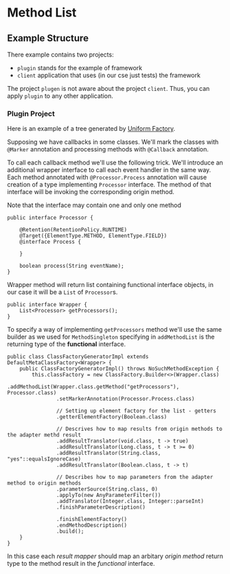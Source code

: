 # Method List

## Example Structure

There example contains two projects:
 
  * `plugin` stands for the example of framework
  * `client` application that uses (in our cse just tests) the framework
 
The project `plugen` is not aware about the project `client`. Thus, you can
apply `plugin` to any other application.

### Plugin Project 

Here is an example of a tree generated by 
[Uniform Factory](https://github.com/antkudruk/uniformfactory).

Supposing we have callbacks in some classes. 
We'll mark the classes with `@Marker` annotation and processing methods with 
`@Callback` annotation. 

To call each callback method we'll use the following trick.
We'll introduce an additional wrapper interface to call each event handler in
the same way. Each method annotated with `@Processor.Process` annotation will
cause creation of a type implementing `Processor` interface. The method of that
interface will be invoking the corresponding origin method.

Note that the interface may contain one and only one method 

```
public interface Processor {

    @Retention(RetentionPolicy.RUNTIME)
    @Target({ElementType.METHOD, ElementType.FIELD})
    @interface Process {

    }

    boolean process(String eventName);
}
```

Wrapper method will return list containing functional interface objects, in our 
case it will be a `List` of `Processor`s.   

```
public interface Wrapper {
    List<Processor> getProcessors();
}
```

To specify a way of implementing `getProcessors` method we'll use the same 
builder as we used for `MethodSingleton` specifying in `addMethodList` is the 
returning type of the **functional** interface.

```
public class ClassFactoryGeneratorImpl extends DefaultMetaClassFactory<Wrapper> {
    public ClassFactoryGeneratorImpl() throws NoSuchMethodException {
        this.classFactory = new ClassFactory.Builder<>(Wrapper.class)
                .addMethodList(Wrapper.class.getMethod("getProcessors"), Processor.class)
                .setMarkerAnnotation(Processor.Process.class)

                // Setting up element factory for the list - getters
                .getterElementFactory(Boolean.class)

                // Descrives how to map results from origin methods to the adapter methd result
                .addResultTranslator(void.class, t -> true)
                .addResultTranslator(Long.class, t -> t >= 0)
                .addResultTranslator(String.class, "yes"::equalsIgnoreCase)
                .addResultTranslator(Boolean.class, t -> t)

                // Describes how to map parameters from the adapter method to origin methods
                .parameterSource(String.class, 0)
                .applyTo(new AnyParameterFilter())
                .addTranslator(Integer.class, Integer::parseInt)
                .finishParameterDescription()

                .finishElementFactory()
                .endMethodDescription()
                .build();
    }
}
```

In this case each *result mapper* should map an arbitary *origin method* 
return type to the method result in the *functional* interface.
